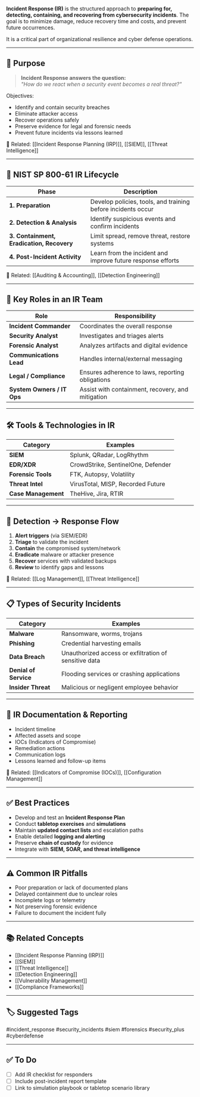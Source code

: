 **Incident Response (IR)** is the structured approach to **preparing for, detecting, containing, and recovering from cybersecurity incidents**. The goal is to minimize damage, reduce recovery time and costs, and prevent future occurrences.

It is a critical part of organizational resilience and cyber defense operations.

---

## 🎯 Purpose

> **Incident Response answers the question:**  
> _"How do we react when a security event becomes a real threat?"_

Objectives:
- Identify and contain security breaches
- Eliminate attacker access
- Recover operations safely
- Preserve evidence for legal and forensic needs
- Prevent future incidents via lessons learned

📎 Related: [[Incident Response Planning (IRP)]], [[SIEM]], [[Threat Intelligence]]

---

## 🧱 NIST SP 800-61 IR Lifecycle

| Phase                        | Description                                                         |
|-----------------------------|---------------------------------------------------------------------|
| **1. Preparation**           | Develop policies, tools, and training before incidents occur        |
| **2. Detection & Analysis**  | Identify suspicious events and confirm incidents                    |
| **3. Containment, Eradication, Recovery** | Limit spread, remove threat, restore systems         |
| **4. Post-Incident Activity**| Learn from the incident and improve future response efforts         |

📎 Related: [[Auditing & Accounting]], [[Detection Engineering]]

---

## 🧩 Key Roles in an IR Team

| Role                     | Responsibility                                     |
|--------------------------|----------------------------------------------------|
| **Incident Commander**   | Coordinates the overall response                  |
| **Security Analyst**     | Investigates and triages alerts                   |
| **Forensic Analyst**     | Analyzes artifacts and digital evidence           |
| **Communications Lead**  | Handles internal/external messaging               |
| **Legal / Compliance**   | Ensures adherence to laws, reporting obligations  |
| **System Owners / IT Ops**| Assist with containment, recovery, and mitigation|

---

## 🛠 Tools & Technologies in IR

| Category               | Examples                                          |
|------------------------|---------------------------------------------------|
| **SIEM**               | Splunk, QRadar, LogRhythm                         |
| **EDR/XDR**            | CrowdStrike, SentinelOne, Defender                |
| **Forensic Tools**     | FTK, Autopsy, Volatility                         |
| **Threat Intel**       | VirusTotal, MISP, Recorded Future                 |
| **Case Management**    | TheHive, Jira, RTIR                               |

---

## 🔁 Detection → Response Flow

1. **Alert triggers** (via SIEM/EDR)
2. **Triage** to validate the incident
3. **Contain** the compromised system/network
4. **Eradicate** malware or attacker presence
5. **Recover** services with validated backups
6. **Review** to identify gaps and lessons

📎 Related: [[Log Management]], [[Threat Intelligence]]

---

## 📋 Types of Security Incidents

| Category              | Examples                                          |
|------------------------|--------------------------------------------------|
| **Malware**           | Ransomware, worms, trojans                        |
| **Phishing**          | Credential harvesting emails                      |
| **Data Breach**       | Unauthorized access or exfiltration of sensitive data |
| **Denial of Service** | Flooding services or crashing applications        |
| **Insider Threat**    | Malicious or negligent employee behavior          |

---

## 📑 IR Documentation & Reporting

- Incident timeline
- Affected assets and scope
- IOCs (Indicators of Compromise)
- Remediation actions
- Communication logs
- Lessons learned and follow-up items

📎 Related: [[Indicators of Compromise (IOCs)]], [[Configuration Management]]

---

## ✅ Best Practices

- Develop and test an **Incident Response Plan**
- Conduct **tabletop exercises** and **simulations**
- Maintain **updated contact lists** and escalation paths
- Enable detailed **logging and alerting**
- Preserve **chain of custody** for evidence
- Integrate with **SIEM, SOAR, and threat intelligence**

---

## ⚠️ Common IR Pitfalls

- Poor preparation or lack of documented plans
- Delayed containment due to unclear roles
- Incomplete logs or telemetry
- Not preserving forensic evidence
- Failure to document the incident fully

---

## 📚 Related Concepts

- [[Incident Response Planning (IRP)]]
- [[SIEM]]
- [[Threat Intelligence]]
- [[Detection Engineering]]
- [[Vulnerability Management]]
- [[Compliance Frameworks]]

---

## 🏷 Suggested Tags

#incident_response #security_incidents #siem #forensics #security_plus #cyberdefense

---

## ✅ To Do

- [ ] Add IR checklist for responders
- [ ] Include post-incident report template
- [ ] Link to simulation playbook or tabletop scenario library
